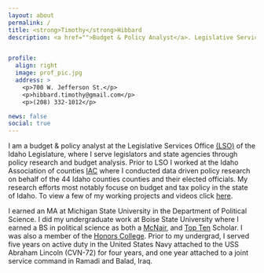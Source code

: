 ```yaml
---
layout: about
permalink: /
title: <strong>Timothy</strong>Hibbard
description: <a href="">Budget & Policy Analyst</a>. Legislative Services Office (LSO)</a>. State of Idaho</a>.


profile:
  align: right
  image: prof_pic.jpg
  address: >
    <p>700 W. Jefferson St.</p>
    <p>hibbard.timothy@gmail.com</p>
    <p>(208) 332-1012</p>

news: false
social: true
---
```


I am a budget & policy analyst at the Legislative Services Office [(LSO)](https://legislature.idaho.gov/lso/) of the Idaho Legislature, where I serve legislators and state agencies through policy research and budget analysis. Prior to LSO I worked at the Idaho Association of counties [IAC](http://idcounties.org/about/) where I conducted data driven policy research on behalf of the 44 Idaho counties counties and their elected officials. My research efforts most notably focuse on budget and tax policy in the state of Idaho. To view a few of my working projects and videos click [here](/projects/).

I earned an MA at Michigan State University in the Department of Political Science. I did my undergraduate work at Boise State University where I earned a BS in political science as both a [McNair](https://mcnairscholars.com/about/), and [Top Ten](https://sps.boisestate.edu/blog/2016/04/three-political-science-majors-among-universitys-2016-top-ten-undergraduate-scholars/) Scholar. I was also a member of the [Honors College](https://honors.boisestate.edu/). Prior to my undergrad, I served five years on active duty in the United States Navy attached to the USS Abraham Lincoln (CVN-72) for four years, and one year attached to a joint service command in Ramadi and Balad, Iraq.
